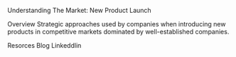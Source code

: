 Understanding The Market: New Product Launch

Overview
Strategic approaches used by companies when introducing new products in competitive markets dominated by well-established companies.

Resorces
Blog
Linkeddlin
